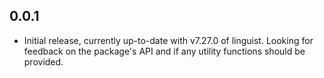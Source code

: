 ## 0.0.1

- Initial release, currently up-to-date with v7.27.0 of linguist.
  Looking for feedback on the package's API and
  if any utility functions should be provided.
  
